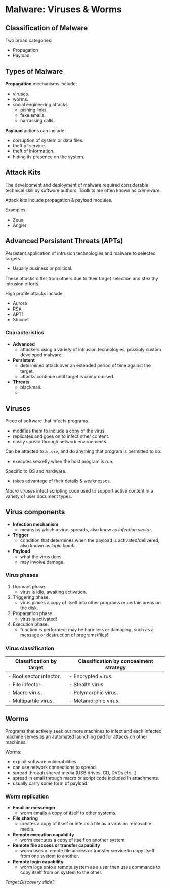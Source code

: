 # Malware: Viruses & Worms

## Classification of Malware
Two broad categories:
- Propagation
- Payload

## Types of Malware
**Propagation** mechanisms include:
- viruses.
- worms.
- social engineering attacks:
  - pishing links.
  - fake emails.
  - harrassing calls.

**Payload** actions can include:
- corruption of system or data files.
- theft of service.
- theft of information.
- hiding its presence on the system.

## Attack Kits
The development and deployment of malware required considerable technical skill by software authors. Toolkits are often known as *crimeware*.

Attack kits include propagation & payload modules.

Examples:
- Zeus
- Angler

## Advanced Persistent Threats (APTs)
Persistent application of intrusion technologies and malware to selected targets.
- Usually business or political.

These attacks differ from others due to their target selection and stealthy intrusion efforts.

High profile attacks include:
- Aurora
- RSA
- APT1
- Stuxnet

### Characteristics
- **Advanced**
  - attackers using a variety of intrusion technologies, possibly custom developed malware.
- **Persistent**
  - determined attack over an extended period of time against the target.
  - attacks continue until target is compromised.
- **Threats**
  - blackmail.
  - 

## Viruses
Piece of software that infects programs.
- modifies them to include a copy of the virus.
- replicates and goes on to infect other content.
- easily spread through network environments.

Can be attacted to a <code>.exe</code>, and do anything that program is permitted to do.
- executes secretly when the host program is run.

Specific to OS and hardware.
- takes advantage of their details & weaknesses.

*Macro viruses* infect scripting code used to support active content in a variety of user document types.

## Virus components
- **Infection mechanism**
  - means by which a virus spreads, also know as *infection vector*.
- **Trigger**
  - condition that determines when the payload is activated/delivered, also known as *logic bomb*.
- **Payload**
  - what the virus does.
  - may involve damage.

### Virus phases
1. Dormant phase.
    - virus is idle, awaiting activation.
2. Triggering phase.
    - virus places a copy of itself into other programs or certain areas on the disk.
3. Propagation phase.
    - virus is activated!
4. Execution phase.
    - function is performed; may be harmless or damaging, such as a message or destruction of programs/files!

### Virus classification
<center>

| Classification by target | Classification by concealment strategy |
|--------------------------|----------------------------------------|
| - Boot sector infector.  | - Encrypted virus.                     |
| - File infector.         | - Stealth virus.                       |
| - Macro virus.           | - Polymorphic virus.                   |
| - Multipartile virus.    | - Metamorphic virus.                   |

</center>

## Worms
Programs that actively seek out more machines to infect and each infected machine serves as an automated launching pad for attacks on other machines.

Worms:
- exploit software vulnerabilities.
- can use network connections to spread.
- spread through shared media (USB drives, CD, DVDs etc...).
- spread in email through macro or script code included in attachments.
- usually carry some form of payload.

### Worm replication
- **Email or messenger**
  - worm emails a copy of itself to other systems.
- **File sharing**
  - creates a copy of itself or infects a file as a virus on removable media.
- **Remote execution capability**
  - worm executes a copy of itself on another system.
- **Remote file access or transfer capability**
  - worm uses a remote file access or transfer service to copy itself from one system to another.
- **Remote login capability**
  - worm logs onto a remote system as a user then uses commands to copy itself from on system to the other.

*Target Discovery slide?*